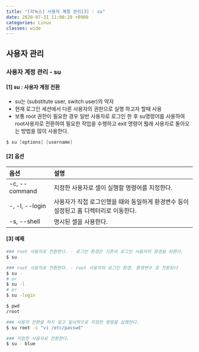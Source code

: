 ```yaml
---
title: "[리눅스] 사용자 계정 관리[3] : su"
date: 2020-07-31 11:00:28 +0900
categories: Linux
classes: wide
---
```


## 사용자 관리 

### 사용자 계정 관리 - su

#### [1] su : 사용자 계정 전환
- su는 (substitute user, switch user)의 약자
- 현재 로그인 세션에서 다른 사용자의 권한으로 실행 하고자 할때 사용
- 보통 root 권한이 필요한 경우 일반 사용자로 로그인 한 후 su명령어를 사용하여 root사용자로 전환하여 필요한 작업을 수행하고 exit 명령어 웒래 사용자로 돌아오는 방법을 많이 사용한다.

```s
$ su [options] [username]
```

#### [2] 옵션

|옵션            |설명                                |
|:--------------|:-----------------------------------|
|-c, --command|지정한 사용자로 셀이 실행할 명령어를 지정한다.|
|-, -l, --login|사용자가 직접 로그인했을 때와 동일하게 환경변수 등이 설정된고 홈 디렉터리로 이동한다.| 
|-s, --shell|명시된 셀을 사용한다.|


#### [3] 예제
```bash
### root 사용자로 전환한다. - 로그인 환경은 기존의 로그인 사용자의 환경을 따른다.
$ su

### root 사용자로 전환한다. - root 사용자의 로그인 환경, 환경변수 로 전환된다
$ su -
# or
$ su -l
# or
$ su -login

$ pwd
/root

### 사용자 전환을 하지 않고 일시적으로 지정한 명령을 실행한다.
$ su root -c "vi /etc/passwd"

### 지정한 사용자로 전환한다.
$ su - blue
```
